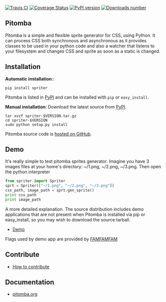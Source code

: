 [![Travis CI](https://travis-ci.org/pitomba/pitomba.png)](https://travis-ci.org/pitomba/pitomba)
[![Coverage Status](https://coveralls.io/repos/pitomba/pitomba/badge.png)](https://coveralls.io/r/pitomba/pitomba)
[![PyPI version](https://badge.fury.io/py/spriter.png)](http://badge.fury.io/py/spriter)
[![Downloads number](https://pypip.in/d/spriter/badge.png)](https://crate.io/packages/spriter/)

Pitomba
--------

Pitomba is a simple and flexible sprite generator for CSS, using Python. It can process CSS both
synchronous and asynchronous as it provides classes to be used in your python code and also a watcher
that listens to your filesystem and changes CSS and sprite as soon as a static is changed.


Installation
------------

**Automatic installation**::

    pip install spriter

Pitomba is listed in [PyPI](http://pypi.python.org/pypi/spriter/) and
can be installed with ``pip`` or ``easy_install``.

**Manual installation**: Download the latest source from [PyPI](http://pypi.python.org/pypi/spriter/).

    tar xvzf spriter-$VERSION.tar.gz
    cd spriter-$VERSION
    sudo python setup.py install

Pitomba source code is [hosted on GitHub](https://github.com/pitomba/pitomba).


Demo
------------

It's really simple to test pitomba sprites generator.
Imagine you have 3 images files at your home's directory: ~/1.png,  ~/2.png, ~/3.png. Then open the python interpreter

```python
from spriter import Spriter
sprt = Spriter(["~/1.png", "~/2.png", "~/3.png"])
css_path, image_path = sprt.gen_sprite()
print css_path
print image_path
```

A more detailed explanation.
The source distribution includes demo applications that are not present
when Pitomba is installed via pip or easy_install, so you may wish to download the source tarball.



* [Demo](http://pitomba.org/demo)

Flags used by demo app are provided by [FAMFAMFAM](http://www.famfamfam.com/lab/icons/flags/)


Contribute
----------

* [How to contribute](http://pitomba.org/contribute)


Documentation
-------------

* [pitomba.org](http://pitomba.org)
